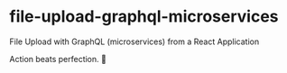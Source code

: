 # file-upload-graphql-microservices

File Upload with GraphQL (microservices) from a React Application

<!-- INSPIRATIONAL_QUOTE_START -->
Action beats perfection.
🐯
<!-- INSPIRATIONAL_QUOTE_END -->
